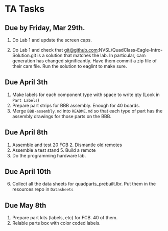 
# TA Tasks

## Due by Friday, Mar 29th.

1. Do Lab 1 and update the screen caps.

2. Do Lab 1 and check that git@github.com:NVSL/QuadClass-Eagle-Intro-Solution.git is a solution that matches the lab.  In particular, cam generation has changed significantly.  Have them commit a zip file of their cam file.  Run the solution to eaglint to make sure. 

## Due April 3th

1. Make labels for each component type with space to write qty (Look in `Part Labels`)
2. Prepare part strips for BBB assembly.  Enough for 40 boards.
3. Merge `BBB-assembly.md` into `README.md` so that each type of part has the assembly drawings for those parts on the BBB.

## Due April 8th

1. Assemble and test 20 FCB 2. Dismantle old remotes
2. Assemble a test stand 5. Build a remote
3. Do the programming hardware lab.

## Due April 10th

6. Collect all the data sheets for quadparts_prebuilt.lbr.  Put them in the resources repo in `Datasheets`

## Due May 8th

1. Prepare part kits (labels, etc) for FCB.  40 of them.
2. Relable parts box with color coded labels.


